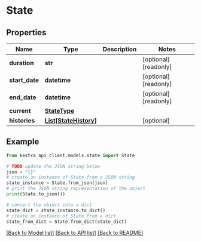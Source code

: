 # State


## Properties

Name | Type | Description | Notes
------------ | ------------- | ------------- | -------------
**duration** | **str** |  | [optional] [readonly] 
**start_date** | **datetime** |  | [optional] [readonly] 
**end_date** | **datetime** |  | [optional] [readonly] 
**current** | [**StateType**](StateType.md) |  | 
**histories** | [**List[StateHistory]**](StateHistory.md) |  | [optional] 

## Example

```python
from kestra_api_client.models.state import State

# TODO update the JSON string below
json = "{}"
# create an instance of State from a JSON string
state_instance = State.from_json(json)
# print the JSON string representation of the object
print(State.to_json())

# convert the object into a dict
state_dict = state_instance.to_dict()
# create an instance of State from a dict
state_from_dict = State.from_dict(state_dict)
```
[[Back to Model list]](../README.md#documentation-for-models) [[Back to API list]](../README.md#documentation-for-api-endpoints) [[Back to README]](../README.md)



